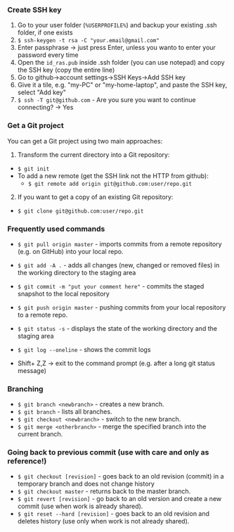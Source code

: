 ### Create SSH key

1. Go to your user folder (`%USERPROFILE%`) and backup your existing .ssh folder, if one exists
2. `$ ssh-keygen -t rsa -C "your.email@gmail.com"`
3. Enter passphrase -> just press Enter, unless you wanto to enter your password every time
4. Open the `id_ras.pub` inside .ssh folder (you can use notepad) and copy the SSH key (copy the entire line)
5. Go to github->account settings->SSH Keys->Add SSH key
6. Give it a tile, e.g. "my-PC" or "my-home-laptop", and paste the SSH key, select "Add key"
7. `$ ssh -T git@github.com` - Are you sure you want to continue connecting? -> Yes

### Get a Git project

You can get a Git project using two main approaches:

1. Transform the current directory into a Git repository:
 * `$ git init`
 * To add a new remote (get the SSH link not the HTTP from github): 
   * `$ git remote add origin git@github.com:user/repo.git`
2. If you want to get a copy of an existing Git repository:
 * `$ git clone git@github.com:user/repo.git`

### Frequently used commands

* `$ git pull origin master` - imports commits from a remote repository (e.g. on GitHub) into your local repo.
* `$ git add -A .` - adds all changes (new, changed or removed files) in the working directory to the staging area
* `$ git commit -m "put your comment here"` - commits the staged snapshot to the local repository
* `$ git push origin master` - pushing commits from your local repository to a remote repo.

* `$ git status -s` - displays the state of the working directory and the staging area
* `$ git log --oneline` - shows the commit logs
* Shift+ Z,Z -> exit to the command prompt (e.g. after a long git status message)

### Branching

* `$ git branch <newbranch>` - creates a new branch.
* `$ git branch` - lists all branches.
* `$ git checkout <newbranch>` - switch to the new branch.
* `$ git merge <otherbranch>` - merge the specified branch into the current branch. 

### Going back to previous commit (use with care and only as reference!)

* `$ git checkout [revision]` - goes back to an old revision (commit) in a temporary branch and does not change history
* `$ git checkout master` - returns back to the master branch.
* `$ git revert [revision]` - go back to an old version and create a new commit (use when work is already shared).
* `$ git reset --hard [revision]` - goes back to an old revision and deletes history (use only when work is not already shared).
